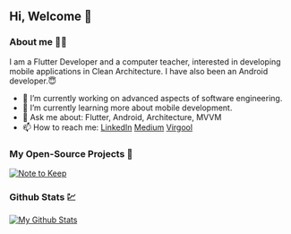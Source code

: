## Hi, Welcome 👋


### About me 👩‍💻

I am a Flutter Developer and a computer teacher, interested in developing mobile applications in Clean Architecture. I have also been an Android developer.😇

- 🔭 I’m currently working on advanced aspects of software engineering.
- 🌱 I’m currently learning more about mobile development.
- 💬 Ask me about: Flutter, Android, Architecture, MVVM
- 📫 How to reach me:
          [LinkedIn](https://www.linkedin.com/in/yalda-mohasseli-270049178/)
          [Medium](https://medium.com/@yaldamohasseliym)
          [Virgool](https://virgool.io/@yld_student)
          
<!-- - 😄 Pronouns: ... -->
<!-- - ⚡ Fun fact: ... -->   
 
### My Open-Source Projects 📖

[![Note to Keep](https://github-readme-stats.vercel.app/api/pin/?username=yalda-student&repo=note_to_remember)](https://github.com/yalda-student/note_to_remember)
 


### Github Stats 💹

[![My Github Stats](https://github-readme-stats.vercel.app/api?username=yalda-student&count_private=true&theme=default&show_icons=true)](https://github.com/yalda-student)
